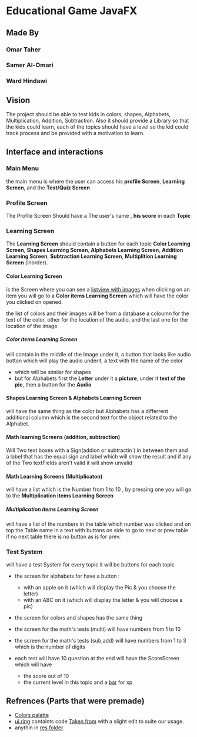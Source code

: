 
# Educational Game JavaFX
## Made By
### Omar Taher
### Samer Al-Omari
### Ward Hindawi

## Vision
The project should be able to test kids in colors, shapes, Alphabets, Multiplication, Addition, Subtraction.
Also it should provide a Library so that the kids could learn, each of the topics should have a level so the kid could track process
and be provided with a motivation to learn.
## Interface and  interactions
### Main Menu
the main menu is where the user can access his __profile Screen__, __Learning Screen__, and the __Test/Quiz Screen__
### Profile Screen 
The Profile Screen Should have a The user's name , __his score__ in each __Topic__ 

### Learning Screen
The __Learning Screen__ should contain a button for each topic __Color Learning Screen__, __Shapes Learning Screen__, __Alphabets Learning Screen__, __Addition Learning Screen__,
__Subtraction Learning Screen__, __Multiplition Learning Screen__ (inorder).

#### Color Learning Screen
is the Screen where you can see a [listview with images](https://stackoverflow.com/questions/33592308/javafx-how-to-put-imageview-inside-listview) when clicking on an item
you will go to a __Color items Learning Screen__ which will have the color you clicked on opened.

the list of colors and their images will be from a database a coloumn for the text of the color, other for the location of the audio, and the last one for the location of the image
##### Color items Learning Screen
will contain  in the middle of the Image under it, a button that looks like audio button which will play the audio underit, a text with the name of the color 
+ which will be similar for shapes
+ but for Alphabets first the __Letter__ under it a __picture__, under it __text of the pic__, then a button for the __Audio__
#### Shapes  Learning Screen  & Alphabets Learning Screen
will have the same thing as the color but Alphabets has a differrent additional column which is the second text for the object related to the Alphabet.

#### Math learning Screens (addition, subtraction)
Will Two text boxes with a Sign(addion or subtractin ) in between them and a label that has the equal sign and label which will show the result 
and if any of the Two textFields aren't valid it will show unvalid

#### Math Learning Screens (Multiplicaton)
will have a list which is the Number from 1 to 10 , by pressing one you will go to the __Multiplication items Learning Screen__

##### Multiplication items Learning Screen
will have a list of the numbers in the table which number was clicked and on top the Table name in a text with buttons on side to go to next or prev table 
if no next table there is no button as is for prev.

### Test System
will have a test System for every topic  it will be buttons for each topic
+ the screen for alphabets for have a button :
  +  with an apple on it (which will display the Pic & you choose the letter)
  +  with an ABC on it  (which will display the letter & you will choose a pic)
+ the screen for colors and shapes has the same thing
+ the screen for the math's tests (multi) will have numbers from 1 to 10
+ the screen for the math's tests (sub,add) will have numbers from 1 to 3 which is the number of digits

+ each test will have 10 question at the end will have the ScoreScreen which will have 
    + the score out of 10
    + the current level in this topic and a [bar](https://github.com/torakiki/fx-progress-circle) for xp

## Refrences (Parts that were premade)
+ [Colors palatte](http://bootflat.github.io/color-picker.html)
+ [ui.ring](https://github.com/OmarTaherIbrahim/JavaProject/tree/master/src/ui/ring) containts code [Taken from](https://github.com/torakiki/fx-progress-circle) with a slight edit to suite our usage.
+ anythin in [res folder](https://github.com/OmarTaherIbrahim/JavaProject/tree/master/src/res)
